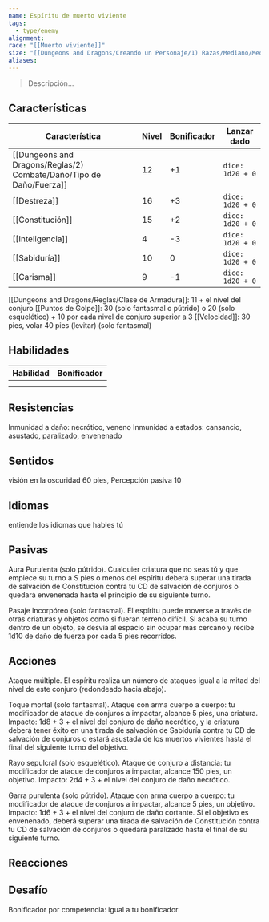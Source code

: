 ```yaml
---
name: Espíritu de muerto viviente
tags:
  - type/enemy
alignment: 
race: "[[Muerto viviente]]"
size: "[[Dungeons and Dragons/Creando un Personaje/1) Razas/Mediano/Mediano]]"
aliases: 
---
```

> Descripción...
## Características
| Característica   | Nivel | Bonificador | Lanzar dado |
| ---------------- | ----- | ----------- | ----------- |
| [[Dungeons and Dragons/Reglas/2) Combate/Daño/Tipo de Daño/Fuerza]]       | 12     | +1           | `dice: 1d20 + 0` |
| [[Destreza]]     | 16     | +3           | `dice: 1d20 + 0`            |
| [[Constitución]] | 15     | +2           | `dice: 1d20 + 0`            |
| [[Inteligencia]] | 4     | -3           | `dice: 1d20 + 0`            |
| [[Sabiduría]]    | 10     | 0           | `dice: 1d20 + 0`            |
| [[Carisma]]      | 9     | -1           | `dice: 1d20 + 0`            |

[[Dungeons and Dragons/Reglas/Clase de Armadura]]: 11 + el nivel del conjuro
[[Puntos de Golpe]]: 30 (solo fantasmal o pútrido) o 20 (solo esquelético) + 10 por cada nivel de conjuro superior a 3
[[Velocidad]]: 30 pies, volar 40 pies (levitar) (solo fantasmal)
## Habilidades
| Habilidad | Bonificador |
| --------- | ----------- |
|           |             |
|           |             |
## Resistencias

Inmunidad a daño: necrótico, veneno
Inmunidad a estados: cansancio, asustado, paralizado, envenenado
## Sentidos

visión en la oscuridad 60 pies, Percepción pasiva 10
## Idiomas

entiende los idiomas que hables tú
## Pasivas

Aura Purulenta (solo pútrido). 
Cualquier criatura que no seas tú y que empiece su turno a S pies o menos del espíritu deberá superar una tirada de salvación de Constitución contra tu CD de salvación de conjuros o quedará envenenada hasta el principio de su siguiente turno.

Pasaje lncorpóreo (solo fantasmal). 
El espíritu puede moverse a través de otras criaturas y objetos como si fueran terreno difícil. Si acaba su turno dentro de un objeto, se desvía al espacio sin ocupar más cercano y recibe 1d10 de daño de fuerza por cada 5 pies recorridos.
## Acciones

Ataque múltiple. 
El espíritu realiza un número de ataques igual a la mitad del nivel de este conjuro (redondeado hacia abajo).

Toque mortal (solo fantasmal). 
Ataque con arma cuerpo a cuerpo: tu modificador de ataque de conjuros a impactar, alcance 5 pies, una criatura. Impacto: 1d8 + 3 + el nivel del conjuro de daño necrótico, y la criatura deberá tener éxito en una tirada de salvación de Sabiduría contra tu CD de salvación de conjuros o estará asustada de los muertos vivientes hasta el final del siguiente turno del objetivo.

Rayo sepulcral (solo esquelético). 
Ataque de conjuro a distancia: tu modificador de ataque de conjuros a impactar, alcance 150 pies, un objetivo. Impacto: 2d4 + 3 + el nivel del conjuro de daño necrótico.

Garra purulenta (solo pútrido). 
Ataque con arma cuerpo a cuerpo: tu modificador de ataque de conjuros a impactar, alcance 5 pies, un objetivo. Impacto: 1d6 + 3 + el nivel del conjuro de daño cortante. Si el objetivo es envenenado, deberá superar una tirada de salvación de Constitución contra tu CD de salvación de conjuros o quedará paralizado hasta el final de su siguiente turno.
## Reacciones

## Desafío

Bonificador por competencia: igual a tu bonificador